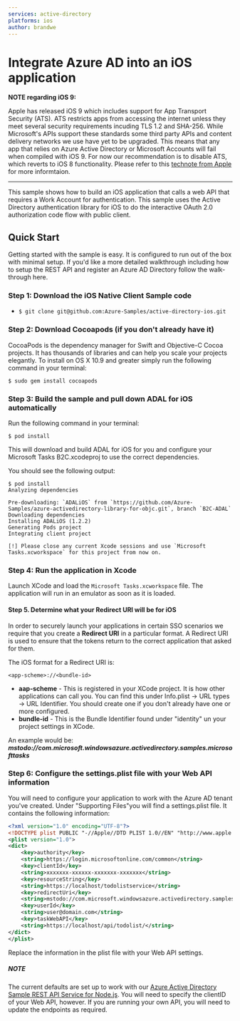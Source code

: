 ```yaml
---
services: active-directory
platforms: ios
author: brandwe
---
```


# Integrate Azure AD into an iOS application

**NOTE regarding iOS 9:**

Apple has released iOS 9 which includes support for App Transport Security (ATS). ATS restricts apps from accessing the internet unless they meet several security requirements incuding TLS 1.2 and SHA-256. While Microsoft's APIs support these standards some third party APIs and content delivery networks we use have yet to be upgraded. This means that any app that relies on Azure Active Directory or Microsoft Accounts will fail when compiled with iOS 9. For now our recommendation is to disable ATS, which reverts to iOS 8 functionality. Please refer to this [technote from Apple](https://developer.apple.com/library/prerelease/ios/technotes/App-Transport-Security-Technote/) for more informtaion.

----


This sample shows how to build an iOS application that calls a web API that requires a Work Account for authentication. This sample uses the Active Directory authentication library for iOS to do the interactive OAuth 2.0 authorization code flow with public client.


## Quick Start

Getting started with the sample is easy. It is configured to run out of the box with minimal setup. If you'd like a more detailed walkthrough including how to setup the REST API and register an Azure AD Directory follow the walk-through here.

### Step 1: Download the iOS Native Client Sample code

* `$ git clone git@github.com:Azure-Samples/active-directory-ios.git`

### Step 2: Download Cocoapods (if you don't already have it)

CocoaPods is the dependency manager for Swift and Objective-C Cocoa projects. It has thousands of libraries and can help you scale your projects elegantly. To install on OS X 10.9 and greater simply run the following command in your terminal:

`$ sudo gem install cocoapods`

### Step 3: Build the sample and pull down ADAL for iOS automatically

Run the following command in your terminal:

`$ pod install`

This will download and build ADAL for iOS for you and configure your Microsoft Tasks B2C.xcodeproj to use the correct dependencies.

You should see the following output:

```
$ pod install
Analyzing dependencies

Pre-downloading: `ADALiOS` from `https://github.com/Azure-Samples/azure-activedirectory-library-for-objc.git`, branch `B2C-ADAL`
Downloading dependencies
Installing ADALiOS (1.2.2)
Generating Pods project
Integrating client project

[!] Please close any current Xcode sessions and use `Microsoft Tasks.xcworkspace` for this project from now on.
```
### Step 4: Run the application in Xcode

Launch XCode and load the `Microsoft Tasks.xcworkspace` file. The application will run in an emulator as soon as it is loaded.


#### Step 5. Determine what your Redirect URI will be for iOS

In order to securely launch your applications in certain SSO scenarios we require that you create a **Redirect URI** in a particular format. A Redirect URI is used to ensure that the tokens return to the correct application that asked for them.

The iOS format for a Redirect URI is:

```
<app-scheme>://<bundle-id>
```

- 	**aap-scheme** - This is registered in your XCode project. It is how other applications can call you. You can find this under Info.plist -> URL types -> URL Identifier. You should create one if you don't already have one or more configured.
- 	**bundle-id** - This is the Bundle Identifier found under "identity" un your project settings in XCode.

An example would be: ***mstodo://com.microsoft.windowsazure.activedirectory.samples.microsofttasks***

### Step 6: Configure the settings.plist file with your Web API information

You will need to configure your application to work with the Azure AD tenant you've created. Under "Supporting Files"you will find a settings.plist file. It contains the following information:

```XML
<?xml version="1.0" encoding="UTF-8"?>
<!DOCTYPE plist PUBLIC "-//Apple//DTD PLIST 1.0//EN" "http://www.apple.com/DTDs/PropertyList-1.0.dtd">
<plist version="1.0">
<dict>
	<key>authority</key>
	<string>https://login.microsoftonline.com/common</string>
	<key>clientId</key>
	<string>xxxxxxx-xxxxxx-xxxxxxx-xxxxxxx</string>
	<key>resourceString</key>
	<string>https://localhost/todolistservice</string>
	<key>redirectUri</key>
	<string>mstodo://com.microsoft.windowsazure.activedirectory.samples.microsofttasks</string>
	<key>userId</key>
	<string>user@domain.com</string>
	<key>taskWebAPI</key>
	<string>https://localhost/api/todolist/</string>
</dict>
</plist>
```

Replace the information in the plist file with your Web API settings.

##### NOTE

The current defaults are set up to work with our [Azure Active Directory Sample REST API Service for Node.js](https://github.com/Azure-Samples/WebAPI-Nodejs). You will need to specify the clientID of your Web API, however. If you are running your own API, you will need to update the endpoints as required.
